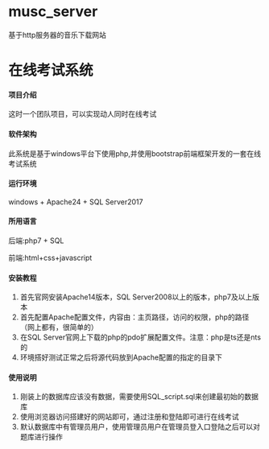 # musc_server
基于http服务器的音乐下载网站
# 在线考试系统

#### 项目介绍
这时一个团队项目，可以实现动人同时在线考试

#### 软件架构
此系统是基于windows平台下使用php,并使用bootstrap前端框架开发的一套在线考试系统

#### 运行环境
windows + Apache24 + SQL Server2017

#### 所用语言
后端:php7 + SQL

前端:html+css+javascript


#### 安装教程

1. 首先官网安装Apache14版本，SQL Server2008以上的版本，php7及以上版本
2. 首先配置Apache配置文件，内容由：主页路径，访问的权限，php的路径（网上都有，很简单的）
3. 在SQL Server官网上下载的php的pdo扩展配置文件。注意：php是ts还是nts的
4. 环境搭好测试正常之后将源代码放到Apache配置的指定的目录下

#### 使用说明

1. 刚装上的数据库应该没有数据，需要使用SQL_script.sql来创建最初始的数据库
2. 使用浏览器访问搭建好的网站即可，通过注册和登陆即可进行在线考试
3. 默认数据库中有管理员用户，使用管理员用户在管理员登入口登陆之后可以对题库进行操作
